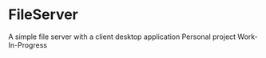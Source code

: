 # FileServer
A simple file server with a client desktop application
Personal project
Work-In-Progress
